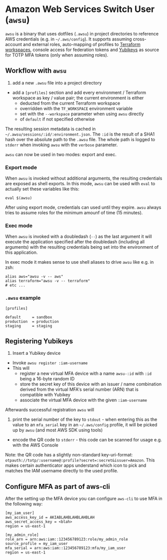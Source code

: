 # Amazon Web Services Switch User (`awsu`)

`awsu` is a binary that uses dotfiles (`.awsu`) in project directories to reference AWS credentials (e.g. in `~/.aws/config`). It supports assuming cross-account and external roles, auto-mapping of profiles to [Terraform](https://www.terraform.io/) [workspaces](https://www.terraform.io/docs/state/workspaces.html), console access for federation tokens and [Yubikeys](https://www.yubico.com/) as source for TOTP MFA tokens (only when assuming roles).

## Workflow with `awsu`

1. add a new `.awsu` file into a project directory
* add a `[profiles]` section and add every environment / Terraform workspace as key / value pair; the current environment is either
  * deducted from the current Terraform workspace
  * overridden with the `TF_WORKSPACE` environment variable
  * set with the `--workspace` parameter when using `awsu` directly
  * of `default` if not specified otherwise

The resulting session metadata is cached in `~/.awsu/sessions/:id/:environment.json`. The `:id` is the result of a SHA1 hash over the absolute path to the `.awsu` file. The whole path is logged to `stderr` when invoking `awsu` with the `verbose` parameter.

`awsu` can now be used in two modes: export and exec.

### Export mode

When `awsu` is invoked without additional arguments, the resulting credentials are exposed as shell exports. In this mode, `awsu` can be used with `eval` to actually set these variables like this:

```
eval $(awsu)
```

After using export mode, credentials can used until they expire. `awsu` always tries to assume roles for the minimum amounf of time (15 minutes).

### Exec mode

When `awsu` is invoked with a doubledash (`--`) as the last argument it will execute the application specified after the doubledash (including all arguments) with the resulting credentials being set into the environment of this application.

In exec mode it makes sense to use shell aliases to drive `awsu` like e.g. in zsh:

```
alias aws="awsu -v -- aws"
alias terraform="awsu -v -- terraform"
# etc ...
```

### `.awsu` example

```
[profiles]

default     = sandbox
production  = production
staging     = staging
```

## Registering Yubikeys

1. Insert a Yubikey device
* Invoke `awsu register :iam-username`
* This will
  * register a new virtual MFA device with a name `awsu-:id` with `:id` being a 16-byte random ID
  * store the secret key of this device with an issuer / name combination derived from the virtual MFA's serial number (ARN) that is compatible with Yubikey
  * associate the virtual MFA device with the given `:iam-username`

Afterwards successful registration `awsu` will

1. print the serial number of the key to `stdout` - when entering this as the value to an `mfa_serial` key in an `~/.aws/config` profile, it will be picked up by `awsu` (and most AWS SDK using tools)
* encode the QR code to `stderr` - this code can be scanned for usage e.g. with the AWS Console

Note: the QR code has a slightly non-standard key-uri-format: `otpauth://totp/:username@:profile?secret=:secret&issuer=Amazon`. This makes certain authenticator apps understand which icon to pick and matches the IAM username directly to the used profile.

## Configure MFA as part of aws-cli

After the setting up the MFA device you can configure `aws-cli` to use MFA in the following way:

```
[my_iam_user]
aws_access_key_id = AKIABLAHBLAHBLAHBLAH
aws_secret_access_key = <blah>
region = us-east-1

[my_admin_role]
role_arn = arn:aws:iam::123456789123:role/my_admin_role
source_profile = my_iam_user
mfa_serial = arn:aws:iam::123456789123:mfa/my_iam_user
region = us-east-1
```
